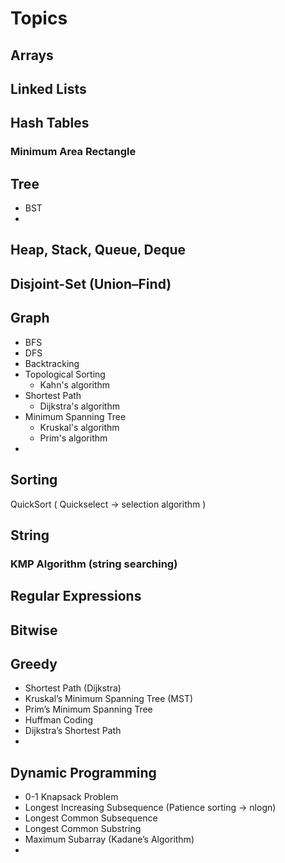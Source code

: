 # Topics

## Arrays

## Linked Lists

## Hash Tables

### Minimum Area Rectangle

## Tree
  - BST
  - 

  
   
## Heap, Stack, Queue, Deque

## Disjoint-Set (Union–Find)

## Graph
  - BFS
  - DFS
  - Backtracking
  - Topological Sorting
    - Kahn's algorithm
  - Shortest Path 
    - Dijkstra's algorithm
  - Minimum Spanning Tree
    - Kruskal's algorithm
    - Prim's algorithm
  -

## Sorting
QuickSort ( Quickselect -> selection algorithm )

## String

### KMP Algorithm (string searching)



## Regular Expressions

## Bitwise 

## Greedy

- Shortest Path (Dijkstra)
- Kruskal’s Minimum Spanning Tree (MST)
- Prim’s Minimum Spanning Tree
- Huffman Coding
- Dijkstra’s Shortest Path
- 


## Dynamic Programming

- 0-1 Knapsack Problem
- Longest Increasing Subsequence (Patience sorting -> nlogn)
- Longest Common Subsequence
- Longest Common Substring
- Maximum Subarray (Kadane’s Algorithm)
- 





